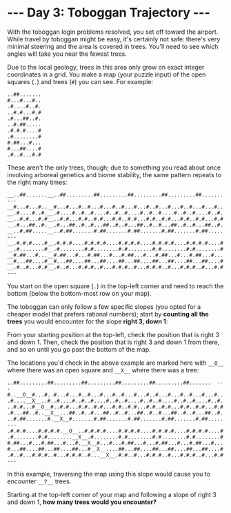 # --- Day 3: Toboggan Trajectory ---
With the toboggan login problems resolved, you set off toward the airport. While travel by toboggan might be easy, it's
certainly not safe: there's very minimal steering and the area is covered in trees. You'll need to see which angles will
take you near the fewest trees.

Due to the local geology, trees in this area only grow on exact integer coordinates in a grid. You make a map (your
puzzle input) of the open squares (```.```) and trees (```#```) you can see. For example:

```
..##.......
#...#...#..
.#....#..#.
..#.#...#.#
.#...##..#.
..#.##.....
.#.#.#....#
.#........#
#.##...#...
#...##....#
.#..#...#.#
```
These aren't the only trees, though; due to something you read about once involving arboreal genetics and biome
stability, the same pattern repeats to the right many times:

```
__..##.......__..##.........##.........##.........##.........##.......  ---
__#...#...#..__#...#...#..#...#...#..#...#...#..#...#...#..#...#...#..
__.#....#..#.__.#....#..#..#....#..#..#....#..#..#....#..#..#....#..#.
__..#.#...#.#__..#.#...#.#..#.#...#.#..#.#...#.#..#.#...#.#..#.#...#.#
__.#...##..#.__.#...##..#..#...##..#..#...##..#..#...##..#..#...##..#.
__..#.##.....__..#.##.......#.##.......#.##.......#.##.......#.##.....  ---
__.#.#.#....#__.#.#.#....#.#.#.#....#.#.#.#....#.#.#.#....#.#.#.#....#
__.#........#__.#........#.#........#.#........#.#........#.#........#
__#.##...#...__#.##...#...#.##...#...#.##...#...#.##...#...#.##...#...
__#...##....#__#...##....##...##....##...##....##...##....##...##....#
__.#..#...#.#__.#..#...#.#.#..#...#.#.#..#...#.#.#..#...#.#.#..#...#.#  ---
```
You start on the open square (```.```) in the top-left corner and need to reach the bottom (below the bottom-most row on
your map).

The toboggan can only follow a few specific slopes (you opted for a cheaper model that prefers rational numbers); start
by __counting all the trees__ you would encounter for the slope __right 3, down 1__:

From your starting position at the top-left, check the position that is right 3 and down 1. Then, check the position
that is right 3 and down 1 from there, and so on until you go past the bottom of the map.

The locations you'd check in the above example are marked here with ```__O__``` where there was an open square and
```__X__``` where there was a tree:

```
..##.........##.........##.........##.........##.........##.......  ---
#..__O__#...#..#...#...#..#...#...#..#...#...#..#...#...#..#...#...#..
.#....__X__..#..#....#..#..#....#..#..#....#..#..#....#..#..#....#..#.
..#.#...#__O__#..#.#...#.#..#.#...#.#..#.#...#.#..#.#...#.#..#.#...#.#
.#...##..#..__X__...##..#..#...##..#..#...##..#..#...##..#..#...##..#.
..#.##.......#.__X__#.......#.##.......#.##.......#.##.......#.##.....  ---
.#.#.#....#.#.#.#.__O__..#.#.#.#....#.#.#.#....#.#.#.#....#.#.#.#....#
.#........#.#........__X__.#........#.#........#.#........#.#........#
#.##...#...#.##...#...#.__X__#...#...#.##...#...#.##...#...#.##...#...
#...##....##...##....##...#__X__....##...##....##...##....##...##....#
.#..#...#.#.#..#...#.#.#..#...__X__.#.#..#...#.#.#..#...#.#.#..#...#.#  ---
```
In this example, traversing the map using this slope would cause you to encounter ```__7__``` trees.

Starting at the top-left corner of your map and following a slope of right 3 and down 1, __how many trees would you
encounter?__
